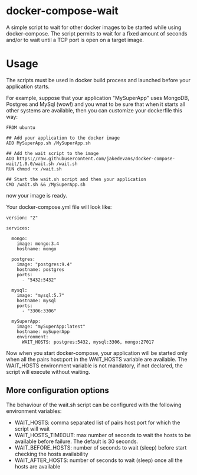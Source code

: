 # docker-compose-wait
A simple script to wait for other docker images to be started while using docker-compose.
The script permits to wait for a fixed amount of seconds and/or to wait until a TCP port is open on a target image.

# Usage
The scripts must be used in docker build process and launched before your application starts.

For example, suppose that your application "MySuperApp" uses MongoDB, Postgres and MySql (wow!) and you wnat to be sure that when it starts all other systems are available, then you can customize your dockerfile this way:

```
FROM ubuntu

## Add your application to the docker image
ADD MySuperApp.sh /MySuperApp.sh

## Add the wait script to the image
ADD https://raw.githubusercontent.com/jakedevans/docker-compose-wait/1.0.0/wait.sh /wait.sh
RUN chmod +x /wait.sh

## Start the wait.sh script and then your application
CMD /wait.sh && /MySuperApp.sh
```

now your image is ready.

Your docker-compose.yml file will look like:

```
version: "2"

services:

  mongo:
    image: mongo:3.4
    hostname: mongo
  
  postgres:
    image: "postgres:9.4"
    hostname: postgres
    ports:
      - "5432:5432"

  mysql:
    image: "mysql:5.7"
    hostname: mysql
    ports:
      - "3306:3306"
      
  mySuperApp:
    image: "mySuperApp:latest"
    hostname: mySuperApp
    environment:
      WAIT_HOSTS: postgres:5432, mysql:3306, mongo:27017
```

Now when you start docker-compose, your application will be started only when all the pairs host:port in the WAIT_HOSTS variable are available.
The WAIT_HOSTS environment variable is not mandatory, if not declared, the script will execute without waiting.

## More configuration options
The behaviour of the wait.sh script can be configured with the following environment variables:
- WAIT_HOSTS: comma separated list of pairs host:port for which the script will wait
- WAIT_HOSTS_TIMEOUT: max number of seconds to wait the hosts to be available before failure. The default is 30 seconds.
- WAIT_BEFORE_HOSTS: number of seconds to wait (sleep) before start checking the hosts availability
- WAIT_AFTER_HOSTS: number of seconds to wait (sleep) once all the hosts are available


